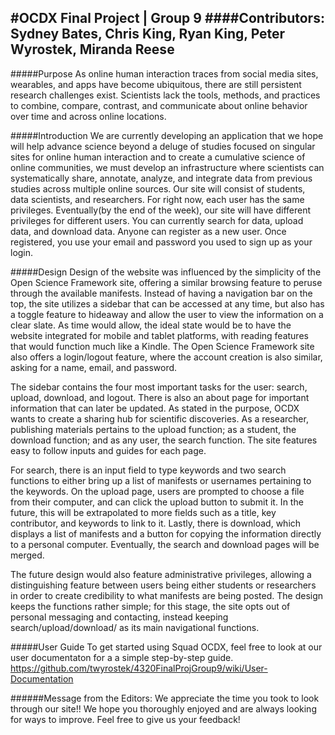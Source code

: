 #OCDX Final Project | Group 9
####Contributors: Sydney Bates, Chris King, Ryan King, Peter Wyrostek, Miranda Reese
---
#####Purpose
As online human interaction traces from social media sites, wearables, and apps have become ubiquitous, there are still persistent
research challenges exist. Scientists lack the tools, methods, and practices to combine, compare, contrast, and communicate about online
behavior over time and across online locations. 

#####Introduction
We are currently developing an application that we hope will help advance science beyond a deluge of studies focused on singular sites for
online human interaction and to create a cumulative science of online communities, we must develop an infrastructure where scientists can
systematically share, annotate, analyze, and integrate data from previous studies across multiple online sources. Our site will consist of
students, data scientists, and researchers. For right now, each user has the same privileges. Eventually(by the end of the week), our site
will have different privileges for different users. You can currently search for data, upload data, and download data. Anyone can register
as a new user. Once registered, you use your email and password you used to sign up as your login. 

#####Design
Design of the website was influenced by the simplicity of the Open Science Framework site, offering a similar browsing feature to peruse
through the available manifests. Instead of having a navigation bar on the top, the site utilizes a sidebar that can be accessed at any
time, but also has a toggle feature to hideaway and allow the user to view the information on a clear slate. As time would allow, the
ideal state would be to have the website integrated for mobile and tablet platforms, with reading features that would function much like a
Kindle. The Open Science Framework site also offers a login/logout feature, where the account creation is also similar, asking for a name,
email, and password. 

The sidebar contains the four most important tasks for the user: search, upload, download, and logout. There is also an about page for
important information that can later be updated. As stated in the purpose, OCDX wants to create a sharing hub for scientific discoveries.
As a researcher, publishing materials pertains to the upload function; as a student, the download function; and as any user, the search
function. The site features easy to follow inputs and guides for each page. 

For search, there is an input field to type keywords and two search functions to either bring up a list of manifests or usernames
pertaining to the keywords. On the upload page, users are prompted to choose a file from their computer, and can click the upload button
to submit it. In the future, this will be extrapolated to more fields such as a title, key contributor, and keywords to link to it.
Lastly, there is download, which displays a list of manifests and a button for copying the information directly to a personal computer.
Eventually, the search and download pages will be merged.

The future design would also feature administrative privileges, allowing a distinguishing feature between users being either students or
researchers in order to create credibility to what manifests are being posted. The design keeps the functions rather simple; for this
stage, the site opts out of personal messaging and contacting, instead keeping search/upload/download/ as its main navigational functions.

#####User Guide
To get started using Squad OCDX, feel free to look at our user documentaton for a a simple step-by-step guide.
https://github.com/twyrostek/4320FinalProjGroup9/wiki/User-Documentation

######Message from the Editors:
We appreciate the time you took to look through our site!! We hope you thoroughly enjoyed and are always looking for ways to improve. Feel free to give us your feedback!

